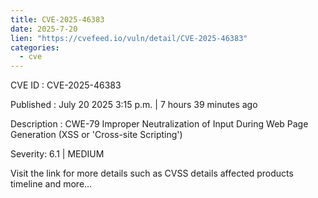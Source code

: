 ```yaml
--- 
title: CVE-2025-46383
date: 2025-7-20
lien: "https://cvefeed.io/vuln/detail/CVE-2025-46383"
categories:
  - cve
---
```


CVE ID : CVE-2025-46383

Published :  July 20
2025
3:15 p.m. | 7 hours
39 minutes ago

Description : CWE-79 Improper Neutralization of Input During Web Page Generation (XSS or 'Cross-site Scripting')

Severity: 6.1 | MEDIUM

Visit the link for more details
such as CVSS details
affected products
timeline
and more...
